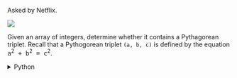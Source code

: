 Asked by Netflix.

<img src="https://img.shields.io/badge/-two--pointer-wheat">

Given an array of integers, determine whether it contains a Pythagorean triplet. Recall that a Pythogorean triplet `(a, b, c)` is defined by the equation <samp>a<sup>2</sup> + b<sup>2</sup> = c<sup>2</sup></samp>.

<details>
<summary>Python</summary>

```python
def find_triplet(a):
    a.sort()
    for i in range(len(a)):
        j = 0
        k = len(a) - 1
        while (j < k):
            if ((a[j] * a[j] + a[k] * a[k]) < (a[i] * a[i])):
                j += 1
            elif ((a[j] * a[j] + a[k] * a[k]) > (a[i] * a[i])):
                k -= 1
            else:
                return True
                
    return False

if __name__ == "__main__":

    a = [1, 2, 3, 4, 5]

    print(find_triplet(a))

    a = [1, 3, 6, 2, 8]

    print(find_triplet(a))
```
</details>
